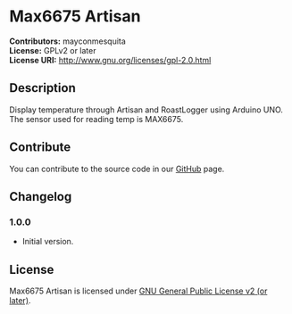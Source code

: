 # Max6675 Artisan
**Contributors:** mayconmesquita  
**License:** GPLv2 or later  
**License URI:** http://www.gnu.org/licenses/gpl-2.0.html  

## Description

Display temperature through Artisan and RoastLogger using Arduino UNO.
The sensor used for reading temp is MAX6675.

## Contribute

You can contribute to the source code in our [GitHub](https://github.com/mayconmesquita/max6675-artisan) page.

## Changelog

### 1.0.0 ###

* Initial version.

## License

Max6675 Artisan is licensed under [GNU General Public License v2 (or later)](./LICENSE.md).

